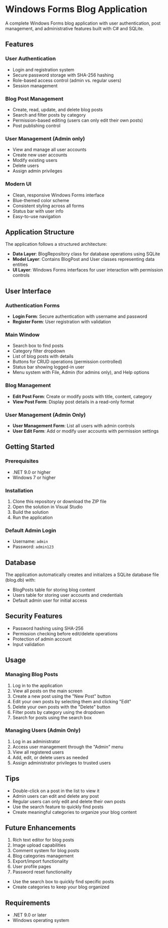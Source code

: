 # Windows Forms Blog Application

A complete Windows Forms blog application with user authentication, post management, and administrative features built with C# and SQLite.

## Features

### User Authentication
- Login and registration system
- Secure password storage with SHA-256 hashing
- Role-based access control (admin vs. regular users)
- Session management

### Blog Post Management
- Create, read, update, and delete blog posts
- Search and filter posts by category
- Permission-based editing (users can only edit their own posts)
- Post publishing control

### User Management (Admin only)
- View and manage all user accounts
- Create new user accounts
- Modify existing users
- Delete users
- Assign admin privileges

### Modern UI
- Clean, responsive Windows Forms interface
- Blue-themed color scheme
- Consistent styling across all forms
- Status bar with user info
- Easy-to-use navigation

## Application Structure

The application follows a structured architecture:

- **Data Layer**: BlogRepository class for database operations using SQLite
- **Model Layer**: Contains BlogPost and User classes representing data entities
- **UI Layer**: Windows Forms interfaces for user interaction with permission controls

## User Interface

### Authentication Forms
- **Login Form**: Secure authentication with username and password
- **Register Form**: User registration with validation

### Main Window
- Search box to find posts
- Category filter dropdown
- List of blog posts with details
- Buttons for CRUD operations (permission controlled)
- Status bar showing logged-in user
- Menu system with File, Admin (for admins only), and Help options

### Blog Management
- **Edit Post Form**: Create or modify posts with title, content, category
- **View Post Form**: Display post details in a read-only format

### User Management (Admin Only)
- **User Management Form**: List all users with admin controls
- **User Edit Form**: Add or modify user accounts with permission settings

## Getting Started

### Prerequisites
- .NET 9.0 or higher
- Windows 7 or higher

### Installation
1. Clone this repository or download the ZIP file
2. Open the solution in Visual Studio
3. Build the solution
4. Run the application

### Default Admin Login
- Username: `admin`
- Password: `admin123`

## Database

The application automatically creates and initializes a SQLite database file (blog.db) with:
- BlogPosts table for storing blog content
- Users table for storing user accounts and credentials
- Default admin user for initial access

## Security Features
- Password hashing using SHA-256
- Permission checking before edit/delete operations
- Protection of admin account
- Input validation

## Usage

### Managing Blog Posts
1. Log in to the application
2. View all posts on the main screen
3. Create a new post using the "New Post" button
4. Edit your own posts by selecting them and clicking "Edit"
5. Delete your own posts with the "Delete" button
6. Filter posts by category using the dropdown
7. Search for posts using the search box

### Managing Users (Admin Only)
1. Log in as administrator
2. Access user management through the "Admin" menu
3. View all registered users
4. Add, edit, or delete users as needed
5. Assign administrator privileges to trusted users

## Tips
- Double-click on a post in the list to view it
- Admin users can edit and delete any post
- Regular users can only edit and delete their own posts
- Use the search feature to quickly find posts
- Create meaningful categories to organize your blog content

## Future Enhancements
1. Rich text editor for blog posts
2. Image upload capabilities
3. Comment system for blog posts
4. Blog categories management
5. Export/import functionality
6. User profile pages
7. Password reset functionality
- Use the search box to quickly find specific posts
- Create categories to keep your blog organized

## Requirements

- .NET 9.0 or later
- Windows operating system
